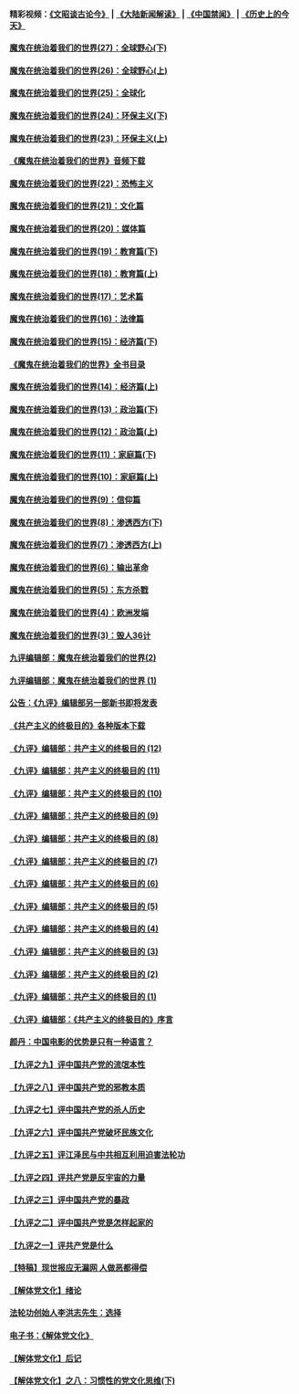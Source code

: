 #### 精彩视频：[《文昭谈古论今》](https://github.com/gfw-breaker/wenzhao/blob/master/README.md?t=12252130) | [《大陆新闻解读》](https://github.com/gfw-breaker/ntdtv-comedy/blob/master/README.md?t=12252130) | [《中国禁闻》](https://github.com/gfw-breaker/ntdtv-news/blob/master/README.md?t=12252130) | [《历史上的今天》](https://github.com/gfw-breaker/today-in-history/blob/master/README.md?t=12252130) 

#### [魔鬼在统治着我们的世界(27)：全球野心(下)](../pages/nsc422/n10928319.md?t=12252130) 

#### [魔鬼在统治着我们的世界(26)：全球野心(上)](../pages/nsc422/n10900318.md?t=12252130) 

#### [魔鬼在统治着我们的世界(25)：全球化](../pages/nsc422/n10788205.md?t=12252130) 

#### [魔鬼在统治着我们的世界(24)：环保主义(下)](../pages/nsc422/n10695307.md?t=12252130) 

#### [魔鬼在统治着我们的世界(23)：环保主义(上)](../pages/nsc422/n10688613.md?t=12252130) 

#### [《魔鬼在统治着我们的世界》音频下载](../pages/nsc422/n10635553.md?t=12252130) 

#### [魔鬼在统治着我们的世界(22)：恐怖主义](../pages/nsc422/n10614727.md?t=12252130) 

#### [魔鬼在统治着我们的世界(21)：文化篇](../pages/nsc422/n10597706.md?t=12252130) 

#### [魔鬼在统治着我们的世界(20)：媒体篇](../pages/nsc422/n10586579.md?t=12252130) 

#### [魔鬼在统治着我们的世界(19)：教育篇(下)](../pages/nsc422/n10564808.md?t=12252130) 

#### [魔鬼在统治着我们的世界(18)：教育篇(上)](../pages/nsc422/n10526970.md?t=12252130) 

#### [魔鬼在统治着我们的世界(17)：艺术篇](../pages/nsc422/n10499093.md?t=12252130) 

#### [魔鬼在统治着我们的世界(16)：法律篇](../pages/nsc422/n10485969.md?t=12252130) 

#### [魔鬼在统治着我们的世界(15)：经济篇(下)](../pages/nsc422/n10469975.md?t=12252130) 

#### [《魔鬼在统治着我们的世界》全书目录](../pages/nsc422/n10464261.md?t=12252130) 

#### [魔鬼在统治着我们的世界(14)：经济篇(上)](../pages/nsc422/n10457370.md?t=12252130) 

#### [魔鬼在统治着我们的世界(13)：政治篇(下)](../pages/nsc422/n10448270.md?t=12252130) 

#### [魔鬼在统治着我们的世界(12)：政治篇(上)](../pages/nsc422/n10444576.md?t=12252130) 

#### [魔鬼在统治着我们的世界(11)：家庭篇(下)](../pages/nsc422/n10440961.md?t=12252130) 

#### [魔鬼在统治着我们的世界(10)：家庭篇(上)](../pages/nsc422/n10435448.md?t=12252130) 

#### [魔鬼在统治着我们的世界(9)：信仰篇](../pages/nsc422/n10432159.md?t=12252130) 

#### [魔鬼在统治着我们的世界(8)：渗透西方(下)](../pages/nsc422/n10429603.md?t=12252130) 

#### [魔鬼在统治着我们的世界(7)：渗透西方(上)](../pages/nsc422/n10426013.md?t=12252130) 

#### [魔鬼在统治着我们的世界(6)：输出革命](../pages/nsc422/n10421536.md?t=12252130) 

#### [魔鬼在统治着我们的世界(5)：东方杀戮](../pages/nsc422/n10417707.md?t=12252130) 

#### [魔鬼在统治着我们的世界(4)：欧洲发端](../pages/nsc422/n10414890.md?t=12252130) 

#### [魔鬼在统治着我们的世界(3)：毁人36计](../pages/nsc422/n10411583.md?t=12252130) 

#### [九评编辑部：魔鬼在统治着我们的世界(2)](../pages/nsc422/n10410036.md?t=12252130) 

#### [九评编辑部：魔鬼在统治着我们的世界 (1)](../pages/nsc422/n10406825.md?t=12252130) 

#### [公告：《九评》编辑部另一部新书即将发表](../pages/nsc422/n10405104.md?t=12252130) 

#### [《共产主义的终极目的》各种版本下载](../pages/nsc422/n10022138.md?t=12252130) 

#### [《九评》编辑部：共产主义的终极目的 (12)](../pages/nsc422/n9933272.md?t=12252130) 

#### [《九评》编辑部：共产主义的终极目的 (11)](../pages/nsc422/n9924973.md?t=12252130) 

#### [《九评》编辑部：共产主义的终极目的 (10)](../pages/nsc422/n9920883.md?t=12252130) 

#### [《九评》编辑部：共产主义的终极目的 (9)](../pages/nsc422/n9916363.md?t=12252130) 

#### [《九评》编辑部：共产主义的终极目的 (8)](../pages/nsc422/n9912488.md?t=12252130) 

#### [《九评》编辑部：共产主义的终极目的 (7)](../pages/nsc422/n9901176.md?t=12252130) 

#### [《九评》编辑部：共产主义的终极目的 (6)](../pages/nsc422/n9899359.md?t=12252130) 

#### [《九评》编辑部：共产主义的终极目的 (5)](../pages/nsc422/n9893174.md?t=12252130) 

#### [《九评》编辑部：共产主义的终极目的 (4)](../pages/nsc422/n9891246.md?t=12252130) 

#### [《九评》编辑部：共产主义的终极目的 (3)](../pages/nsc422/n9879879.md?t=12252130) 

#### [《九评》编辑部：共产主义的终极目的 (2)](../pages/nsc422/n9876205.md?t=12252130) 

#### [《九评》编辑部：共产主义的终极目的 (1)](../pages/nsc422/n9865857.md?t=12252130) 

#### [《九评》编辑部：《共产主义的终极目的》序言](../pages/nsc422/n9862666.md?t=12252130) 

#### [颜丹：中国电影的优势是只有一种语言？](../pages/nsc422/n9583062.md?t=12252130) 

#### [【九评之九】评中国共产党的流氓本性](../pages/nsc422/n737542.md?t=12252130) 

#### [【九评之八】评中国共产党的邪教本质](../pages/nsc422/n735942.md?t=12252130) 

#### [【九评之七】评中国共产党的杀人历史](../pages/nsc422/n733806.md?t=12252130) 

#### [【九评之六】评中国共产党破坏民族文化](../pages/nsc422/n731667.md?t=12252130) 

#### [【九评之五】评江泽民与中共相互利用迫害法轮功](../pages/nsc422/n730058.md?t=12252130) 

#### [【九评之四】评共产党是反宇宙的力量](../pages/nsc422/n727814.md?t=12252130) 

#### [【九评之三】评中国共产党的暴政](../pages/nsc422/n725597.md?t=12252130) 

#### [【九评之二】评中国共产党是怎样起家的](../pages/nsc422/n723946.md?t=12252130) 

#### [【九评之一】评共产党是什么](../pages/nsc422/n722529.md?t=12252130) 

#### [【特稿】现世报应无漏网 人做恶都得偿](../pages/nsc422/n4215167.md?t=12252130) 

#### [【解体党文化】绪论](../pages/nsc422/n1449356.md?t=12252130) 

#### [法轮功创始人李洪志先生：选择](../pages/nsc422/n3580738.md?t=12252130) 

#### [电子书：《解体党文化》](../pages/nsc422/n1573484.md?t=12252130) 

#### [【解体党文化】后记](../pages/nsc422/n1531999.md?t=12252130) 

#### [【解体党文化】之八：习惯性的党文化思维(下)](../pages/nsc422/n1526477.md?t=12252130) 

